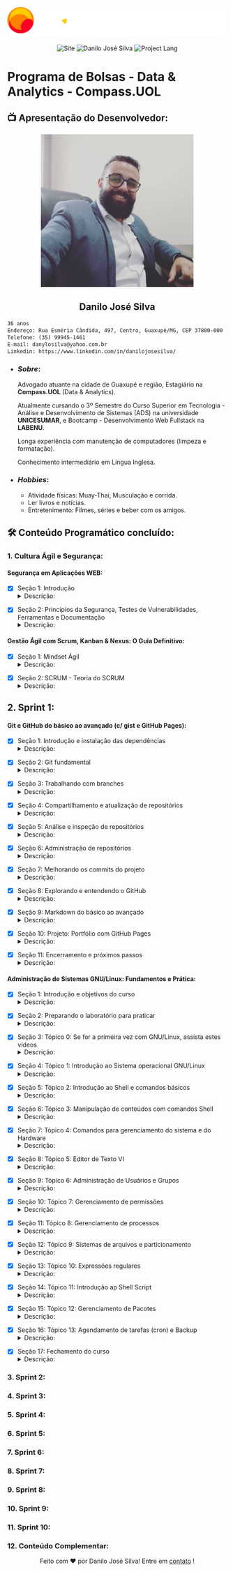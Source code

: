 <p align="center"><img src="./assets/Compass.UOL-logo.png"></p>

<p align = "center">
    <img src = "https://img.shields.io/badge/Repository-Compass.Uol_PB-red" alt= "Site">
    <img src = "https://img.shields.io/badge/Made%20by-Danilo%20José%20Silva-orange" alt = "Danilo José Silva">
    <img src = "https://img.shields.io/badge/Project%20Lang-Portuguese%20BR-yellow" alt = "Project Lang">
</p>

# **Programa de Bolsas - Data & Analytics - Compass.UOL**

## 📺 **Apresentação do Desenvolvedor**:

<p align="center"><img style="width: 350px; height: 350px" src="./assets/Profile.jpg"></p>

<h2 align="center"><b>Danilo José Silva</b></h2>

    36 anos
    Endereço: Rua Esméria Cândida, 497, Centro, Guaxupé/MG, CEP 37800-000
    Telefone: (35) 99945-1461
    E-mail: danylosilva@yahoo.com.br
    Linkedin: https://www.linkedin.com/in/danilojosesilva/

* ### **_Sobre_**:

    Advogado atuante na cidade de Guaxupé e região, Estagiário na __Compass.UOL__ (Data & Analytics).

    Atualmente cursando o 3º Semestre do Curso Superior em Tecnologia - Análise e Desenvolvimento de Sistemas (ADS) na universidade __UNICESUMAR__, e Bootcamp - Desenvolvimento Web Fullstack na __LABENU__.

    Longa experiência com manutenção de computadores (limpeza e formatação).

    Conhecimento intermediário em Língua Inglesa.

* ### **_Hobbies_**:

    * Atividade físicas: Muay-Thai, Musculação e corrida.
    * Ler livros e notícias.
    * Entretenimento: Filmes, séries e beber com os amigos.

## 🛠 Conteúdo Programático concluído:

### 1. Cultura Ágil e Segurança:

#### **Segurança em Aplicações WEB:**

- [x] Seção 1: Introdução <details><summary>Descrição:</summary> <p> Nesta seção foi definido o objetivo do curso: segurança em aplicações WEB, bem como sobre as principais vulnerabilidades. Ainda, foi configurado o laboratório de estudos (Máquina Linux Hacker e Máquina Linux Servidor Web), as duas máquina configuradas no Virtual Box. <p align="center"><img src="./assets/Seção1-Segurança.png"></p> <p align="center"><img src="./assets/VirtualBox.png"></p>
</p>
</details>

- [x] Seção 2: Princípios da Segurança, Testes de Vulnerabilidades, Ferramentas e Documentação <details><summary>Descrição:</summary> <p> Na seção 2 foram abordados os princípios da segurança da informação (Autenticidade, Confidencialidade, Disponibilidade, Integridade), tipos de análises de vulnerabilidade (black box, white box, gray box), arquitetura de aplicações WEB, projeto OWASP (lista de principais vulnerabilidades para WEB) e ferramentas (OWASP BWA, OWASP ZAP). <p align="center"><img src="./assets/Seção2-Segurança.png"></p>
</p>
</details>

#### **Gestão Ágil com Scrum, Kanban & Nexus: O Guia Definitivo:**

- [x] Seção 1: Mindset Ágil <details><summary>Descrição:</summary> <p> Nesta seção foram abordados a introdução ao mindset ágil (histórico e pontos inciais), definição de projeto, diferenças entre o modelo ágil e o modelo cascata, bem como os prós e contras de cada metodologia, os valores e princípios ágeis (manifesto ágil), a aplicação da metodologia ágil em projetos com escopo volátil ou complexos (cone da incerteza), planejamento em camadas "cebola" (metodologia ágil). <p align="center"><img src="./assets/Seção1-GestaoAgil.png"></p>
</p>
</details>

- [x] Seção 2: SCRUM - Teoria do SCRUM <details><summary>Descrição:</summary> <p> Na seção do framework SCRUM foram abordados sobre: a história do SCRUM (Analogia ao Hugby); que o SCRUM se baseaia no Empirismo (Experiência Prática Cotidiana); que no SCRUM não fixa-se o escopo de produto, nem o processos de como contruí-lo, sendo criado uma pequena parte utilizável do produto, em ciclos curtos, com criação de macanismos de inspeção (transparência, adaptação, inspeção); os valores do SCRUM (coragem, comprometimento, foco, respeito, abertura); ciclo SCRUM (roadmap); autogerenciamento (equipes autogerenciáveis). <p align="center"><img src="./assets/Seção2-GestaoAgil.png"></p>
</p>
</details>

## 2. Sprint 1:

#### **Git e GitHub do básico ao avançado (c/ gist e GitHub Pages):**

- [x] Seção 1: Introdução e instalação das dependências <details><summary>Descrição:</summary> <p> Nessa primeira seção foram abordados os primeiros passos para aprendizado de Git, com a instalação das aplicações (Git, VSCode), abordagem sobre os objetivos do Git (Sistema de Controle de Versão, baseado em repositórios, mais utilizado no mundo). <p align="center"><img src="./assets/Seção1-Git.png"></p> <p align="center"><img src="./assets/GitVersion.png"></p> <p align="center"><img src="./assets/GitConfig.png"></p>
</p>
</details>

- [x] Seção 2: Git fundamental <details><summary>Descrição:</summary> <p> Nessa seção foram abordados os pontos fundamentais de Git e GitHub: criação de repositório público e privado (novo repositório na conta do GitHub), clone de repositório na máquina por meio do terminal bash (git clone < nome do repositório >), adição de arquivos no projeto (git add e git commit), verificar arquivos alterados a serem adicionados e comitados (git status), envio de arquivos para repositório (git push origin < branch >, para primeiro envio ou git push, para demais envios), recebimento de alterações (git pull), remoção de arquivos (git rm < nome do arquivo >), verificar alterações por meio de log (git log), mover ou renomear arquivos (git mv), desfazer alterações voltando ao estado do repositório (git checkout < arquivo >), ignorar arquivos e diretórios em um projeto (.gitignore), resetar branch (git reset ou com flag --hard). <p align="center"><img src="./assets/Seção2-Git.png"></p>
</p>
</details>

- [x] Seção 3: Trabalhando com branches <details><summary>Descrição:</summary> <p> Na seção três foi abordado o trabalho com branches (forma que o git separa as versões dos projetos, ramificação do projeto). O tópico abordou: criação de branchs (git branch < nome >), visualização de branchs (git branch), exclusão de branchs (git branch -d < nome > ou git branch --delete < nome >), mudança de branch (git checkout < nome>), mudança de branch + criação de nova branch (git checkout -b < nome >), união de branchs (git merge < nome >), utilização e recuperação de stash para salvar código e recuperar posteriormente (git stash / git stash list / git stash < nome >), remoção da stash (git stash clear), remoção de stash específica (git stash drop < nome >), criação de tags - checkpoint das branchs (git tag -a < nome > -m "< msg >"), verificação de tags (git show < nome >), alteração entre tags (git checkout < nome >), envio de tags (git push origin < nome > / git push origin --tags). <p align="center"><img src="./assets/Seção3-Git.png"></p>
</p>
</details>

- [x] Seção 4: Compartilhamento e atualização de repositórios <details><summary>Descrição:</summary> <p> Nessa seção foram abordados o compartilhamento e atualização de repositórios: encontrar branchs no repositório (git fetch), receber alterações do repositório remoto (git pull), enviar alterações para o repositório (git push), utilizar o remote para adicionar repo para trackear ou remover (git remote), adicionar repo remoto ao git (git remote add origin < link >), trabalhar com submódulos, ou seja, dois ou mais projetos em um só repositório (git submodule add < repo > para criação) e (git submodule para verificar os submodulos existentes), atualizar submodulos com commit e para envio para o repo utiliza-se (git push --recurse-submodules=on-demand). <p align="center"><img src="./assets/Seção4-Git.png"></p>
</p>
</details>

- [x] Seção 5: Análise e inspeção de repositórios <details><summary>Descrição:</summary> <p> Na seção foram abordadas a análise e inspeção de repositórios: exibir informações úteis quanto ao banch atual e seus commits e modificações de arquivos entre cada commit (git show), exibir informações de tags (git show < tag >), exibir diferenças entre branchs (git diff < arquivo >< arquivo_b >), log resumido do projeto (git shortlog). <p align="center"><img src="./assets/Seção5-Git.png"></p>
</p>
</details>

- [x] Seção 6: Administração de repositórios <details><summary>Descrição:</summary> <p> A seção seis abordou sobre administração de repositório, com comandos para sua otimização: limpar arquivos untracked (git clean), otimizar o repositório - garbage collector - limpeza de arquivos desnecessários (git gc), checar integridade de arquivos - verificar possíveis corrupções em arquivos (git fsck), mapear todos os passos no repositório - mais completo que o "git log" (git reflog) - tempo de expiração padrão de 30 dias, transformar o repo para arquivo (git archive --format zip --output main_files.zip main). <p align="center"><img src="./assets/Seção6-Git.png"></p>
</p>
</details>

- [x] Seção 7: Melhorando os commits do projeto <details><summary>Descrição:</summary> <p> Nessa seção foi abordada a importância dos commits e a necessidade de evitar commits sem sentido, exercitando uma padronização de commits. Ainda, foi abordado a solução chamada private branches, ou seja, criação de uma branch privada para trabalho e exportação apenas da funcionalidade pronta, evitando o excesso de commits, bem como commits sem sentido (git rebase < atual >< funcionalidade > -i) ("squash" para excluir commits e "reword" para renomear). Por fim, foi abordado sobre boas mensagens para commit (separar assunto do corpo da mensagem, assunto com no máximo 50 caracteres, assunto com letra inicial maiúscula, corpo com no máximo 72 caracteres, explicar o por que e como do commit, e não como o código foi escrito). <p align="center"><img src="./assets/Seção7-Git.png"></p>
</p>
</details>

- [x] Seção 8: Explorando e entendendo o GitHub <details><summary>Descrição:</summary> <p> Nesta seção foi abordado o GitHub em detalhes: criação de repositório, verificação de código fonte, aba Code, mudança de branch, commit, tags, licenças do projeto (licença MIT, entre outras), README (descrição do projeto), aba Issue (criar tarefas ou possíveis bugs do projeto), aba Pull Request (onde colaboradores do projeto enviam código para resolver as issues ou adicionar novas funcionalidades ao projeto) - prática para que o código e suas alterações não sejam inseridas diretamente na branch "main" e sim passe por uma análise prévia (pull request vem de um novo branch criado no projeto e enviado para o repo, com incremento de código), aba Actions (criação de automatizações de deploy com integração em outros serviços - incluindo CI/CD (Continuos Integration / Continuous Development)), aba Projects (criação de um projeto e utilização de um quadro de tarefas, processo conhecido como Kanban(tela semelhante ao software Trello)), aba Wiki (criação de documentação mais extensa do projeto), aba Insights (informações detalhadas do projeto), aba Settings (acesso a configurações do projeto como mudança de nome, remoção/adição de features, adição de colaboradores, remoção de repositório), criação de Gist (pequenos blocos de códigos que podem ser hospedados no GitHub), encontrar repositórios interessantes (aprender com repositórios de desenvolvedores experiente, bem como dar fork em projetos disponíveis). <p align="center"><img src="./assets/Seção8-Git.png"></p>
</p>
</details>

- [x] Seção 9: Markdown do básico ao avançado <details><summary>Descrição:</summary> <p> Nessa seção foi abordado sobre Markdown (forma de adiconar estilos a textos WEB): títulos (# a ######), negrito (__ __ ou ** **), itálico (_ _ ou * *), Listas (numeradas ou não-numeradas( * )), adição de imagens, adição de links, task list ([ x ] ou [ ]). <p align="center"><img src="./assets/Seção9-Git.png"></p> <p align="center"><img src="./assets/Markdown1.png"></p> <p align="center"><img src="./assets/Markdown2.png"></p>
</p>
</details>

- [x] Seção 10: Projeto: Portfólio com GitHub Pages <details><summary>Descrição:</summary> <p> Nesta seção foi feita orientação passo a passo para criação de Portfólio no GitHub Pages, portfólio construído de forma responsiva em HTML e CSS. [Portfólio](https://danilojosesilva.github.io/). <p align="center"><img src="./assets/Seção10-Git.png"></p>
</p>
</details>

- [x] Seção 11: Encerramento e próximos passos <details><summary>Descrição:</summary> <p> Conclusão e abordagem rápida de tudo que foi disponibilizado no curso. <p align="center"><img src="./assets/Seção11-Git.png"></p>
</p>
</details>

#### **Administração de Sistemas GNU/Linux: Fundamentos e Prática:**

- [x] Seção 1: Introdução e objetivos do curso <details><summary>Descrição:</summary> <p> 
</p>
</details>

- [x] Seção 2: Preparando o laboratório para praticar <details><summary>Descrição:</summary> <p> 
</p>
</details>

- [x] Seção 3: Tópico 0: Se for a primeira vez com GNU/Linux, assista estes vídeos <details><summary>Descrição:</summary> <p> 
</p>
</details>

- [x] Seção 4: Tópico 1: Introdução ao Sistema operacional GNU/Linux <details><summary>Descrição:</summary> <p> 
</p>
</details>

- [x] Seção 5: Tópico 2: Introdução ao Shell e comandos básicos <details><summary>Descrição:</summary> <p> 
</p>
</details>

- [x] Seção 6: Tópico 3: Manipulação de conteúdos com comandos Shell <details><summary>Descrição:</summary> <p> 
</p>
</details>

- [x] Seção 7: Tópico 4: Comandos para gerenciamento do sistema e do Hardware <details><summary>Descrição:</summary> <p> 
</p>
</details>

- [x] Seção 8: Tópico 5: Editor de Texto VI <details><summary>Descrição:</summary> <p> 
</p>
</details>

- [x] Seção 9: Tópico 6: Administração de Usuários e Grupos <details><summary>Descrição:</summary> <p> 
</p>
</details>

- [x] Seção 10: Tópico 7: Gerenciamento de permissões <details><summary>Descrição:</summary> <p> 
</p>
</details>

- [x] Seção 11: Tópico 8: Gerenciamento de processos <details><summary>Descrição:</summary> <p> 
</p>
</details>

- [x] Seção 12: Tópico 9: Sistemas de arquivos e particionamento <details><summary>Descrição:</summary> <p> 
</p>
</details>

- [x] Seção 13: Tópico 10: Expressões regulares <details><summary>Descrição:</summary> <p> 
</p>
</details>

- [x] Seção 14: Tópico 11: Introdução ap Shell Script <details><summary>Descrição:</summary> <p> 
</p>
</details>

- [x] Seção 15: Tópico 12: Gerenciamento de Pacotes <details><summary>Descrição:</summary> <p> 
</p>
</details>

- [x] Seção 16: Tópico 13: Agendamento de tarefas (cron) e Backup <details><summary>Descrição:</summary> <p> 
</p>
</details>

- [x] Seção 17: Fechamento do curso <details><summary>Descrição:</summary> <p> 
</p>
</details>

### 3. Sprint 2:

### 4. Sprint 3:

### 5. Sprint 4:

### 6. Sprint 5:

### 7. Sprint 6:

### 8. Sprint 7:

### 9. Sprint 8:

### 10. Sprint 9:

### 11. Sprint 10:

### 12. Conteúdo Complementar:

<p align = "center">
Feito com ❤️ por Danilo José Silva! Entre em <a href="https://www.linkedin.com/in/danilojosesilva/">contato</a> !
</p>
